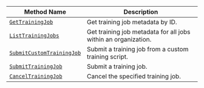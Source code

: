 <!-- prettier-ignore -->
Method Name | Description
----------- | -----------
[`GetTrainingJob`](/build/program/apis/ml-training-client/#gettrainingjob) | Get training job metadata by ID.
[`ListTrainingJobs`](/build/program/apis/ml-training-client/#listtrainingjobs) | Get training job metadata for all jobs within an organization.
[`SubmitCustomTrainingJob`](/build/program/apis/ml-training-client/#submitcustomtrainingjob) | Submit a training job from a custom training script.
[`SubmitTrainingJob`](/appendix/apis/ml-training-client/#submittrainingjob) | Submit a training job.
[`CancelTrainingJob`](/build/program/apis/ml-training-client/#canceltrainingjob) | Cancel the specified training job.
